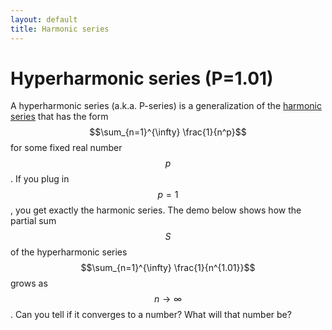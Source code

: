 ```yaml
---
layout: default
title: Harmonic series
---
```


# Hyperharmonic series (P=1.01)

A hyperharmonic series (a.k.a. P-series) is a generalization of the
[harmonic series](series-p1/) that has the form
$$\sum_{n=1}^{\infty} \frac{1}{n^p}$$ for some fixed real number $$p$$.
If you plug in $$p=1$$, you get exactly the harmonic series.
The demo below shows how the partial sum $$S$$ of the hyperharmonic series
$$\sum_{n=1}^{\infty} \frac{1}{n^{1.01}}$$ grows as $$n \to \infty$$.
Can you tell if it converges to a number?
What will that number be?

<div id="sketch-holder">
  <!-- Our sketch will go here! -->
</div>

<script language="javascript" type="text/javascript" src="/js/p5.min.js"></script>
<script language="javascript" type="text/javascript" src="/js/series-p101.js"></script>
